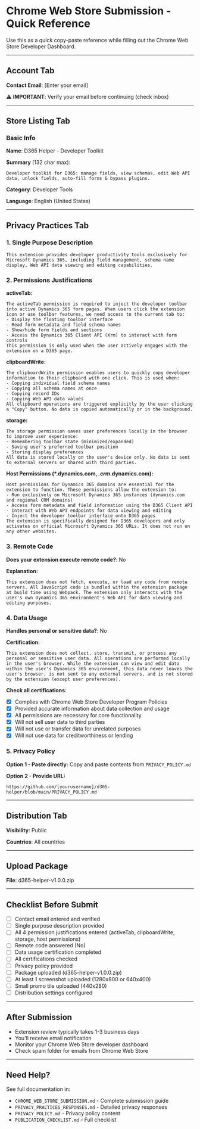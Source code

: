 # Chrome Web Store Submission - Quick Reference

Use this as a quick copy-paste reference while filling out the Chrome Web Store Developer Dashboard.

---

## Account Tab

**Contact Email**: [Enter your email]

⚠️ **IMPORTANT**: Verify your email before continuing (check inbox)

---

## Store Listing Tab

### Basic Info

**Name**: D365 Helper - Developer Toolkit

**Summary** (132 char max):
```
Developer toolkit for D365: manage fields, view schemas, edit Web API data, unlock fields, auto-fill forms & bypass plugins.
```

**Category**: Developer Tools

**Language**: English (United States)

---

## Privacy Practices Tab

### 1. Single Purpose Description

```
This extension provides developer productivity tools exclusively for Microsoft Dynamics 365, including field management, schema name display, Web API data viewing and editing capabilities.
```

### 2. Permissions Justifications

**activeTab:**
```
The activeTab permission is required to inject the developer toolbar into active Dynamics 365 form pages. When users click the extension icon or use toolbar features, we need access to the current tab to:
- Display the floating toolbar interface
- Read form metadata and field schema names
- Show/hide form fields and sections
- Access the Dynamics 365 Client API (Xrm) to interact with form controls
This permission is only used when the user actively engages with the extension on a D365 page.
```

**clipboardWrite:**
```
The clipboardWrite permission enables users to quickly copy developer information to their clipboard with one click. This is used when:
- Copying individual field schema names
- Copying all schema names at once
- Copying record IDs
- Copying Web API data values
All clipboard operations are triggered explicitly by the user clicking a "Copy" button. No data is copied automatically or in the background.
```

**storage:**
```
The storage permission saves user preferences locally in the browser to improve user experience:
- Remembering toolbar state (minimized/expanded)
- Saving user's preferred toolbar position
- Storing display preferences
All data is stored locally on the user's device only. No data is sent to external servers or shared with third parties.
```

**Host Permissions (*.dynamics.com, *.crm*.dynamics.com):**
```
Host permissions for Dynamics 365 domains are essential for the extension to function. These permissions allow the extension to:
- Run exclusively on Microsoft Dynamics 365 instances (dynamics.com and regional CRM domains)
- Access form metadata and field information using the D365 Client API
- Interact with Web API endpoints for data viewing and editing
- Inject the developer toolbar interface onto D365 pages
The extension is specifically designed for D365 developers and only activates on official Microsoft Dynamics 365 URLs. It does not run on any other websites.
```

### 3. Remote Code

**Does your extension execute remote code?**: No

**Explanation:**
```
This extension does not fetch, execute, or load any code from remote servers. All JavaScript code is bundled within the extension package at build time using Webpack. The extension only interacts with the user's own Dynamics 365 environment's Web API for data viewing and editing purposes.
```

### 4. Data Usage

**Handles personal or sensitive data?**: No

**Certification:**
```
This extension does not collect, store, transmit, or process any personal or sensitive user data. All operations are performed locally in the user's browser. While the extension can view and edit data within the user's Dynamics 365 environment, this data never leaves the user's browser, is not sent to any external servers, and is not stored by the extension (except user preferences).
```

**Check all certifications**:
- [x] Complies with Chrome Web Store Developer Program Policies
- [x] Provided accurate information about data collection and usage
- [x] All permissions are necessary for core functionality
- [x] Will not sell user data to third parties
- [x] Will not use or transfer data for unrelated purposes
- [x] Will not use data for creditworthiness or lending

### 5. Privacy Policy

**Option 1 - Paste directly:**
Copy and paste contents from `PRIVACY_POLICY.md`

**Option 2 - Provide URL:**
```
https://github.com/[yourusername]/d365-helper/blob/main/PRIVACY_POLICY.md
```

---

## Distribution Tab

**Visibility**: Public

**Countries**: All countries

---

## Upload Package

**File**: d365-helper-v1.0.0.zip

---

## Checklist Before Submit

- [ ] Contact email entered and verified
- [ ] Single purpose description provided
- [ ] All 4 permission justifications entered (activeTab, clipboardWrite, storage, host permissions)
- [ ] Remote code answered (No)
- [ ] Data usage certification completed
- [ ] All certifications checked
- [ ] Privacy policy provided
- [ ] Package uploaded (d365-helper-v1.0.0.zip)
- [ ] At least 1 screenshot uploaded (1280x800 or 640x400)
- [ ] Small promo tile uploaded (440x280)
- [ ] Distribution settings configured

---

## After Submission

- Extension review typically takes 1-3 business days
- You'll receive email notification
- Monitor your Chrome Web Store developer dashboard
- Check spam folder for emails from Chrome Web Store

---

## Need Help?

See full documentation in:
- `CHROME_WEB_STORE_SUBMISSION.md` - Complete submission guide
- `PRIVACY_PRACTICES_RESPONSES.md` - Detailed privacy responses
- `PRIVACY_POLICY.md` - Privacy policy content
- `PUBLICATION_CHECKLIST.md` - Full checklist
